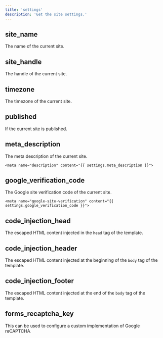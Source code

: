 ```yaml
---
title: 'settings'
description: 'Get the site settings.'
---
```


## site_name

The name of the current site.

## site_handle

The handle of the current site.

## timezone

The timezone of the current site.

## published

If the current site is published.

## meta_description

The meta description of the current site.

```canvas
<meta name="description" content="{{ settings.meta_description }}">
```

## google_verification_code

The Google site verification code of the current site.

```canvas
<meta name="google-site-verification" content="{{ settings.google_verification_code }}">
```

## code_injection_head

The escaped HTML content injected in the `head` tag of the template.

## code_injection_header

The escaped HTML content injected at the beginning of the `body` tag of the template.

## code_injection_footer

The escaped HTML content injected at the end of the `body` tag of the template.

## forms_recaptcha_key

This can be used to configure a custom implementation of Google reCAPTCHA.
